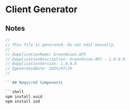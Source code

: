# Client Generator

## Notes

```ts
//
// This file is generated. Do not edit manually.
//
// @applicationName: GreenOnion.API
// @applicationDescription: GreenOnion.API - 1.0.0.0
// @applicationVersion: 1.0.0.0
// @generatedDate: 2025/07/26
//

```## Required Components 

```shell
npm install uuid
npm install zod
```